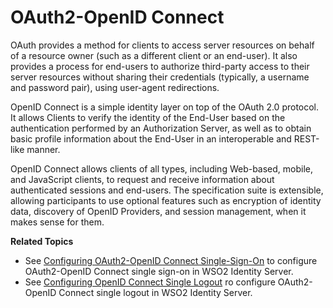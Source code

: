 # OAuth2-OpenID Connect

OAuth provides a method for clients to access server resources on behalf
of a resource owner (such as a different client or an end-user). It also
provides a process for end-users to authorize third-party access to
their server resources without sharing their credentials (typically, a
username and password pair), using user-agent redirections.

OpenID Connect is a simple identity layer on top of the OAuth 2.0
protocol. It allows Clients to verify the identity of the End-User based
on the authentication performed by an Authorization Server, as well as
to obtain basic profile information about the End-User in an
interoperable and REST-like manner.

OpenID Connect allows clients of all types, including Web-based, mobile,
and JavaScript clients, to request and receive information about
authenticated sessions and end-users. The specification suite is
extensible, allowing participants to use optional features such as
encryption of identity data, discovery of OpenID Providers, and session
management, when it makes sense for them.

**Related Topics**

-   See [Configuring OAuth2-OpenID Connect
    Single-Sign-On](_Configuring_OAuth2-OpenID_Connect_Single-Sign-On_)
    to configure OAuth2-OpenID Connect single sign-on in WSO2 Identity
    Server.
-   See [Configuring OpenID Connect Single
    Logout](_Configuring_OpenID_Connect_Single_Logout_) ro configure
    OAuth2-OpenID Connect single logout in WSO2 Identity Server.
